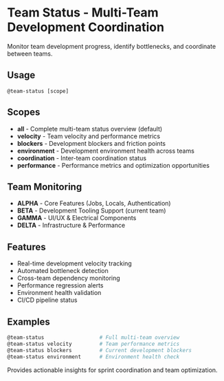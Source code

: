 # Team Status - Multi-Team Development Coordination

Monitor team development progress, identify bottlenecks, and coordinate between teams.

## Usage
```
@team-status [scope]
```

## Scopes
- **all** - Complete multi-team status overview (default)
- **velocity** - Team velocity and performance metrics
- **blockers** - Development blockers and friction points
- **environment** - Development environment health across teams
- **coordination** - Inter-team coordination status
- **performance** - Performance metrics and optimization opportunities

## Team Monitoring
- **ALPHA** - Core Features (Jobs, Locals, Authentication)
- **BETA** - Development Tooling Support (current team)
- **GAMMA** - UI/UX & Electrical Components
- **DELTA** - Infrastructure & Performance

## Features
- Real-time development velocity tracking
- Automated bottleneck detection
- Cross-team dependency monitoring  
- Performance regression alerts
- Environment health validation
- CI/CD pipeline status

## Examples
```bash
@team-status                  # Full multi-team overview
@team-status velocity         # Team performance metrics
@team-status blockers         # Current development blockers
@team-status environment      # Environment health check
```

Provides actionable insights for sprint coordination and team optimization.
